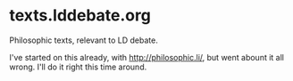 texts.lddebate.org
==================

Philosophic texts, relevant to LD debate.

I've started on this already, with http://philosophic.li/, but went abount it
all wrong.  I'll do it right this time around.
